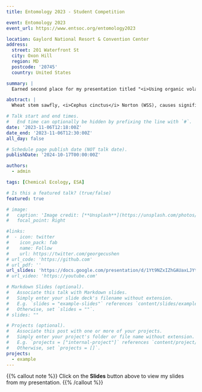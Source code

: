 ```yaml
---
title: Entomology 2023 - Student Competition

event: Entomology 2023
event_url: https://www.entsoc.org/entomology2023

location: Gaylord National Resort & Convention Center
address:
  street: 201 Waterfront St  
  city: Oxon Hill
  region: MD
  postcode: '20745'
  country: United States

summary: |
  Earned second place for my presentation titled "<i>Using organic volatile compounds to assess the relationship between wheat stem sawfly, parasitoids, and smooth brome</i>".

abstract: |
  Wheat stem sawfly, <i>Cephus cinctus</i> Norton (WSS), causes significant damage in cereal crops throughout the northern Great Plains of North America. WSS parasitoids (<i>Bracon cephi</i> and <i>Bracon lissogaster</i>) are an important factor in managing WSS outbreaks and damage. Previous research has shown smooth brome (<i>Bromus inermis</i> Leyss.) grass to be an effective WSS sink, and potential parasitoid source, when grown in areas surrounding wheat fields in Montana. However, the degree to which the parasitoids can utilize smooth brome as a temporally stable local refuge is unknown. Our objective was to identify and quantify the organic volatile compounds produced by WSS infested and uninfested smooth brome and winter wheat. By using electroantennogram and bioassay techniques, our goal is to then understand the response of WSS parasitoids smooth brome volatiles and contrast with the parasitoid response to winter wheat. We found increased levels of β-ocimene, nonanal, and <i>Z</i>-(3)-hexenyl acetate within smooth brome compared to winter wheat, and overall elevated quantities of volatile compounds within the infested plants. Our results suggest that smooth brome emits elevated but similar quantities of organic volatiles compared to winter wheat, allowing WSS parasitoids to locate WSS larva infested stems.

# Talk start and end times.
#   End time can optionally be hidden by prefixing the line with `#`.
date: '2023-11-06T12:18:00Z'
date_end: '2023-11-06T12:30:00Z'
all_day: false

# Schedule page publish date (NOT talk date).
publishDate: '2024-10-17T00:00:00Z'

authors:
  - admin

tags: [Chemical Ecology, ESA]

# Is this a featured talk? (true/false)
featured: true

# image:
#   caption: 'Image credit: [**Unsplash**](https://unsplash.com/photos/bzdhc5b3Bxs)'
#   focal_point: Right

#links:
#  - icon: twitter
#    icon_pack: fab
#    name: Follow
#    url: https://twitter.com/georgecushen
# url_code: 'https://github.com'
# url_pdf: ''
url_slides: 'https://docs.google.com/presentation/d/1Yt9NZxIZhGAUaxLJYt8rXWITXdpvnQFP/edit?usp=share_link&ouid=108671809387267236051&rtpof=true&sd=true'
# url_video: 'https://youtube.com'

# Markdown Slides (optional).
#   Associate this talk with Markdown slides.
#   Simply enter your slide deck's filename without extension.
#   E.g. `slides = "example-slides"` references `content/slides/example-slides.md`.
#   Otherwise, set `slides = ""`.
# slides: ""

# Projects (optional).
#   Associate this post with one or more of your projects.
#   Simply enter your project's folder or file name without extension.
#   E.g. `projects = ["internal-project"]` references `content/project/deep-learning/index.md`.
#   Otherwise, set `projects = []`.
projects:
  - example
---
```




{{% callout note %}}
Click on the **Slides** button above to view my slides from my presentation.
{{% /callout %}}

<!-- Slides can be added in a few ways:

- **Create** slides using Hugo Blox Builder's [_Slides_](https://docs.hugoblox.com/reference/content-types/) feature and link using `slides` parameter in the front matter of the talk file
- **Upload** an existing slide deck to `static/` and link using `url_slides` parameter in the front matter of the talk file
- **Embed** your slides (e.g. Google Slides) or presentation video on this page using [shortcodes](https://docs.hugoblox.com/reference/markdown/).

Further event details, including [page elements](https://docs.hugoblox.com/reference/markdown/) such as image galleries, can be added to the body of this page. -->
